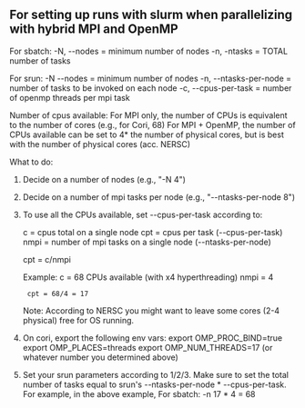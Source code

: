 ## For setting up runs with slurm when parallelizing with hybrid MPI and OpenMP


For sbatch:
-N, --nodes = minimum number of nodes
-n, -ntasks = TOTAL number of tasks


For srun:
-N --nodes = minimum number of nodes
-n, --ntasks-per-node = number of tasks to be invoked on each node
-c, --cpus-per-task = number of openmp threads per mpi task


Number of cpus available:
  For MPI only, the number of CPUs is equivalent to the number of cores (e.g., for Cori, 68)
  For MPI + OpenMP, the number of CPUs available can be set to 4* the number of physical cores, but is best with the number of physical cores (acc. NERSC)

What to do:

1. Decide on a number of nodes (e.g., "-N 4")
2. Decide on a number of mpi tasks per node (e.g., "--ntasks-per-node 8")
3. To use all the CPUs available, set --cpus-per-task according to:

	c = cpus total on a single node
	cpt = cpus per task (--cpus-per-task)
	nmpi = number of mpi tasks on a single node (--ntasks-per-node)

	cpt = c/nmpi
	
	Example:
		c = 68 CPUs available (with x4 hyperthreading) 
		nmpi = 4
		
		cpt = 68/4 = 17
		
	Note: According to NERSC you might want to leave some cores (2-4 physical) free for OS running.

4. On cori, export the following env vars:
	export OMP_PROC_BIND=true
	export OMP_PLACES=threads
	export OMP_NUM_THREADS=17 (or whatever number you determined above)

5. Set your srun parameters according to 1/2/3. Make sure to set the total number of tasks equal to srun's --ntasks-per-node * --cpus-per-task. For example, in the above example, 
	For sbatch:
	-n 17 * 4 = 68		
